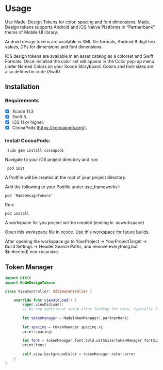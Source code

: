 # Usage

Use Made. Design Tokens for color, spacing and font dimensions. Made. Design tokens supports Android and iOS Native Platforms in “Partnerbank” theme of Mobile UI library. 

Android design tokens are available in XML file formats, Android 8 digit hex values, DPs for  dimensions and font dimensions. 

IOS design tokens are available in an asset catalog as a colorset and Swift Formats. Once installed the color set will appear in the Color pop-up menu under Named Colors on your Xcode Storyboard. Colors and font-sizes are also defined in code (Swift).

## Installation

### Requirements

- [x] Xcode 11.3
- [x] Swift 5.
- [x] iOS 11 or higher.
- [x] CocoaPods (https://cocoapods.org/).

### Install CocoaPods:

``` sudo gem install cocoapods```

Navigate to your iOS project directory and run:

``` pod init```

A Podfile will be created at the root of your project directory.

Add the following to your Podfile under use_frameworks!:

```pod 'MadeDesignTokens'```

Run:

```pod install```

A workspace for you project will be created (ending in .xcworkspace)

Open this workspace file in xcode. Use this workspace for future builds.

After opening the workspace go to YourProject -> YourProjectTarget -> Build Settings -> Header Search Paths, and remove everything but $(inherited) non-recursive.

## Token Manager

```swift
import UIKit
import MadeDesignTokens

class ViewController: UIViewController {

    override func viewDidLoad() {
        super.viewDidLoad()
        // Do any additional setup after loading the view, typically from a nib.
        
        let tokenManager = MadeTokenManager(.partnerbank)
        
        let spacing = tokenManager.spacing.x1
        print(spacing)
        
        let font = tokenManager.font.bold.withSize(tokenManager.fontSize.body)
        print(font)
        
        self.view.backgroundColor = tokenManager.color.error
    }
}
```

